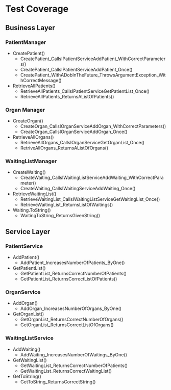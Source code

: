 # Test Coverage

## Business Layer

### PatientManager 

+ CreatePatient()
  + CreatePatient_CallsIPatientServiceAddPatient_WithCorrectParameters()
  + CreatePatient_CallsIPatientServiceAddPatient_Once()
  + CreatePatient_WithADobInTheFuture_ThrowsArgumentException_WithCorrectMessage()
+ RetrieveAllPatients()
  + RetrieveAllPatients_CallsIPatientServiceGetPatientList_Once()
  + RetrieveAllPatients_ReturnsAListOfPatients()

### Organ Manager

+ CreateOrgan()
  + CreateOrgan_CallsIOrganServiceAddOrgan_WithCorrectParameters()
  + CreateOrgan_CallsIOrganServiceAddOrgan_Once()
+ RetrieveAllOrgans()
  + RetrieveAllOrgans_CallsIOrganServiceGetOrganList_Once()
  + RetriveAllOrgans_ReturnsAListOfOrgans()

### WaitingListManager

+ CreateWaiting()
  + CreateWaiting_CallsIWaitingListServiceAddWaiting_WithCorrectParameter()
  + CreateWaiting_CallsIWaitingServiceAddWaiting_Once()
+ RetrieveWaitingList()
  + RetrieveWaitingList_CallsIWaitingListServiceGetWaitingList_Once()
  + RetrieveWaitingList_ReturnsListOfWaitings()
+ Waiting.ToString()
  + WaitingToString_ReturnsGivenString()

## Service Layer

### PatientService

+ AddPatient()
  + AddPatient_IncreasesNumberOfPatients_ByOne()
+ GetPatientList()
  + GetPatientList_ReturnsCorrectNumberOfPatients()
  + GetPatientList_ReturnsCorrectListOfPatients()

### OrganService

+ AddOrgan()
  + AddOrgan_IncreasesNumberOfOrgans_ByOne()
+ GetOrganList()
  + GetOrganList_ReturnsCorrectNumberOfOrgans()
  + GetOrganList_ReturnsCorrectListOfOrgans()

### WaitingListService

+ AddWaiting()
  + AddWaiting_IncreasesNumberOfWaitings_ByOne()
+ GetWaitingList()
  + GetWaitingList_ReturnsCorrectNumberOfPatients()
  + GetWaitingList_ReturnsCorrectWaitingList()
+ GetToString()
  + GetToString_ReturnsCorrectString()